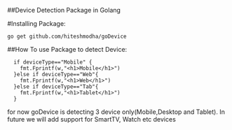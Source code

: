 ##Device Detection Package in Golang

#Installing Package:
```
go get github.com/hiteshmodha/goDevice
```

##How To use Package to detect Device:
```
  if deviceType=="Mobile" {
    fmt.Fprintf(w,"<h1>Mobile</h1>")
  }else if deviceType=="Web"{
    fmt.Fprintf(w,"<h1>Web</h1>")
  }else if deviceType=="Tab"{
    fmt.Fprintf(w,"<h1>Tablet</h1>")
  }
  ```

for now goDevice is detecting 3 device only(Mobile,Desktop and Tablet). In future we will add support for SmartTV, Watch etc devices
